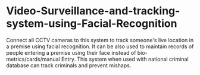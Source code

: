 # Video-Surveillance-and-tracking-system-using-Facial-Recognition
Connect all CCTV cameras to this system to track someone's live location in a premise using facial recognition. It can be also used to maintain records of people entering a premise using their face instead of bio-metrics/cards/manual Entry. This system when used with national criminal database can track criminals and prevent mishaps.
